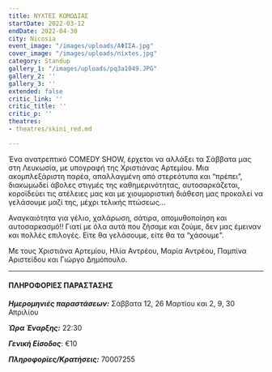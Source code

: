 ```yaml
---
title: ΝΥΧΤΕΣ ΚΩΜΩΔΙΑΣ
startDate: 2022-03-12
endDate: 2022-04-30
city: Nicosia
event_image: "/images/uploads/ΑΦΙΣΑ.jpg"
cover_image: "/images/uploads/nixtes.jpg"
category: Standup
gallery_1: "/images/uploads/pq3a1049.JPG"
gallery_2: ''
gallery_3: ''
extended: false
critic_link: ''
critic_title: ''
critic_p: ''
theatres:
- theatres/skini_red.md

---
```

Ένα ανατρεπτικό COMEDY SHOW, έρχεται να αλλάξει τα Σάββατα μας στη Λευκωσία, με υπογραφή της Χριστιάνας Αρτεμίου. Μια ακομπλεξάριστη παρέα, απαλλαγμένη από στερεότυπα και “πρέπει”, διακωμωδεί άβολες στιγμές της καθημερινότητας, αυτοσαρκάζεται, κοροϊδεύει τις ατέλειες μας και με χιουμοριστική διάθεση μας προκαλεί να γελάσουμε μαζί της, μέχρι τελικής πτώσεως...

Αναγκαιότητα για γέλιο, χαλάρωση, σάτιρα, απομυθοποίηση και αυτοσαρκασμό!! Γιατί με όλα αυτά που ζήσαμε και ζούμε, δεν μας έμειναν και πολλές επιλογές. Είτε θα γελάσουμε, είτε θα τα “χάσουμε".

Με τους Χριστιάνα Αρτεμίου, Ηλία Αντρέου, Μαρία Αντρέου, Παμπίνα Αριστείδου και Γιώργο Δημόπουλο.

***

#### ΠΛΗΡΟΦΟΡΙΕΣ ΠΑΡΑΣΤΑΣΗΣ

**_Ημερομηνιές παραστάσεων:_** Σάββατα 12, 26 Μαρτίου και 2, 9, 30 Απριλίου

**_Ώρα Έναρξης:_** 22:30

**_Γενική Είσοδος_**: €10

**_Πληροφορίες/Κρατήσεις:_** 70007255

